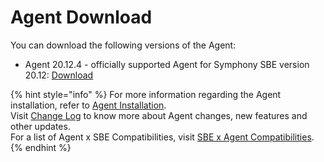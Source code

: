 # Agent Download

You can download the following versions of the Agent:

* Agent 20.12.4 - officially supported Agent for Symphony SBE version 20.12: [Download](https://storage.googleapis.com/sym-platform/developers/rest-api/agent-20.12.4.zip)

{% hint style="info" %}
For more information regarding the Agent installation, refer to [Agent Installation](agent-2.x-and-above-installation.md).\
Visit [Change Log](../change-log.md) to know more about Agent changes, new features and other updates.\
For a list of Agent x SBE Compatibilities, visit [SBE x Agent Compatibilities](sbe-x-agent-compatibility-matrix.md).
{% endhint %}
